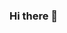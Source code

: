 ### Hi there 👋

<!--
**laboratorygiggle/laboratorygiggle** is a ✨ _special_ ✨ repository because its `README.md` (this file) appears on your GitHub profile.

Here are some ideas to get you started:

- 🔭 I’m currently working on ... a project 
- 🌱 I’m currently learning ... devolving codes
- 👯 I’m looking to collaborate on ...
- 🤔 I’m looking for help with ... developing tool 
- 💬 Ask me about ... anything 
- 📫 How to reach me: emails
- 😄 Pronouns: ...
- ⚡ Fun fact: ...
-->
